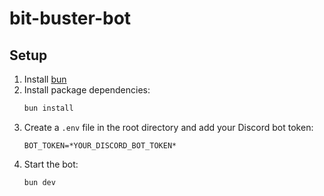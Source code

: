 # bit-buster-bot

## Setup

1. Install [bun](https://bun.sh)
2. Install package dependencies:
   ```bash
   bun install
   ```
3. Create a `.env` file in the root directory and add your Discord bot token:
   ```
   BOT_TOKEN=*YOUR_DISCORD_BOT_TOKEN*
   ```
4. Start the bot:
   ```bash
   bun dev
   ```
